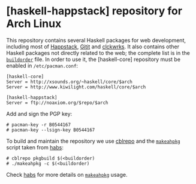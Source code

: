 [haskell-happstack] repository for Arch Linux
=============================================

This repository contains several Haskell packages for web development,
including most of [Happstack](http://happstack.com/),
[Gitit](http://gitit.net/) and [clckwrks](http://clckwrks.com/). It also
contains other Haskell packages not directly related to the web; the
complete list is in the [`buildorder`](buildorder) file. In order to use
it, the [haskell-core] repository must be enabled in `/etc/pacman.conf`:

    [haskell-core]
    Server = http://xsounds.org/~haskell/core/$arch
    Server = http://www.kiwilight.com/haskell/core/$arch
    
    [haskell-happstack]
    Server = ftp://noaxiom.org/$repo/$arch

Add and sign the PGP key:

    # pacman-key -r B0544167
    # pacman-key --lsign-key B0544167

To build and maintain the repository we use
[cblrepo](http://hackage.haskell.org/package/cblrepo) and the
[`makeahpkg`](makeahpkg) script taken from
[habs](https://github.com/archhaskell/habs):

    # cblrepo pkgbuild $(<buildorder)
    # ./makeahpkg -c $(<buildorder)

Check [habs](https://github.com/archhaskell/habs) for more details on
[`makeahpkg`](makeahpkg) usage.
